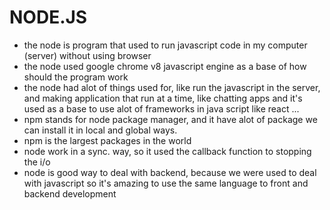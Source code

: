 # NODE.JS
- the node is program that used to run javascript code in my computer (server) without using browser
- the node used google chrome v8 javascript engine as a base of how should the program work
- the node had alot of things used for, like run the javascript in the server, and making application that run at a time, like chatting apps and it's used as a base to use alot of frameworks in java script like react ...
- npm stands for node package manager, and it have alot of package we can install it in local and global ways.
- npm is the largest packages in the world
- node work in a sync. way, so it used the callback function to stopping the i/o
- node is good way to deal with backend, because we were used to deal with javascript so it's amazing to use the same language to front and backend development
